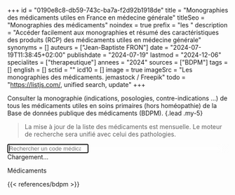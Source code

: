 +++
id = "0190e8c8-db59-743c-ba7a-f2d92b1918de"
title = "Monographies des médicaments utiles en France en médecine générale"
titleSeo = "Monographies des médicaments"
noindex = true
prefix = "les "
description = "Accéder facilement aux monographies et résumé des caractéristiques des produits (RCP) des médicaments utiles en médecine générale"
synonyms = []
auteurs = ["Jean-Baptiste FRON"]
date = "2024-07-19T11:38:45+02:00"
publishdate = "2024-07-19"
lastmod = "2024-12-06"
specialites = ["therapeutique"]
annees = "2024"
sources = ["BDPM"]
tags = []
english = []
sctid = ""
icd10 = []
image = true
imageSrc = "Les monographies des médicaments. jemastock / Freepik"
todo = "<https://listjs.com/>, unified search, update"
+++

Consulter la monographie (indications, posologies, contre-indications ...) de tous les médicaments utiles en soins primaires (hors homéopathie) de la Base de données publique des médicaments (BDPM).
{.lead .my-5}

> La mise à jour de la liste des médicaments est mensuelle. Le moteur de recherche sera unifié avec celui des pathologies.

<div class="textfield-box form-ripple-nolabel form-ripple-bottom" style="position: sticky; top: 80px; backdrop-filter: blur(10px); z-index: 160">
  <input type="search" class="form-control form-group" id="search-input-med" placeholder="Rechercher un code médicament ..." autofocus>
</div>
<div id="spinner">Chargement...</div>
<p><span id="result-count"></span> Médicaments</p>
<div id="medication-list" class="list-group">
  <p id="no-results" class="list-group-item mb-0" style="display:none">Aucun résultat</p>
</div>

<script type="module">
async function loadData() {
  const spinner = document.getElementById('spinner');
  spinner.style.display = 'block'; // Afficher le spinner
try {
// Charger le fichier JSON au chargement de la page
const response = await fetch('/data/bdpm-search.json');
const data = await response.json();
const medicationList = document.getElementById('medication-list');
const searchInput = document.getElementById('search-input-med');
const resultCount = document.getElementById('result-count');
const noResults = document.getElementById('no-results');

// Afficher la liste des libellés
data.forEach(item => {
  const a = document.createElement('a');
  if ('procedure' in item) {
    a.href = `https://base-donnees-publique.medicaments.gouv.fr/extrait.php?specid=${item.cis}`;
  } else {
    a.href = `https://base-donnees-publique.medicaments.gouv.fr/affichageDoc.php?specid=${item.cis}&typedoc=R`;
  }
  a.textContent = item.libelle;
  a.target = "_blank";
  a.classList.add('list-group-item', 'list-group-item-action');
  a.dataset.dci = item.dci;
  medicationList.appendChild(a);
});
// Filtrer la liste des codes CIS en fonction de la recherche
searchInput.addEventListener('keyup', () => {
    const filter = searchInput.value.toUpperCase();
    const li = medicationList.getElementsByTagName('a');
    let count = 0;

    for (let i = 0; i < li.length; i++) {
        const libelle = li[i].textContent || li[i].innerText;
        const dci = li[i].dataset.dci;
        if (libelle.toUpperCase().indexOf(filter) > -1 || dci.toUpperCase().indexOf(filter) > -1) {
          li[i].style.display = "";
          count++;
        } else {
          li[i].style.display = "none";
        }
    }
  resultCount.textContent = count; // Mettre à jour le compteur

  if (count === 0) {
    noResults.style.display = "block"; // Afficher le message "Aucun résultat"
  } else {
    noResults.style.display = "none"; // Masquer le message "Aucun résultat"
  }
});
} catch (error) {
  console.error('Erreur lors du chargement des données :', error);
} finally {
   spinner.style.display = 'none'; // Masquer le spinner
}
}
loadData();
</script>

{{< references/bdpm >}}
